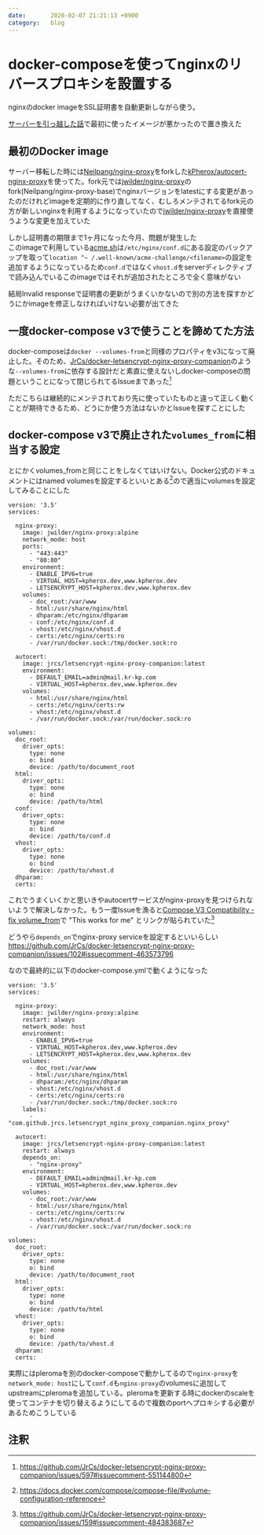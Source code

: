 ```yaml
---
date:       2020-02-07 21:21:13 +0900
category:   blog
---
```


# docker-composeを使ってnginxのリバースプロキシを設置する

nginxのdocker imageをSSL証明書を自動更新しながら使う。

<!--more-->

[サーバーを引っ越した話](https://blog.kpherox.dev/blog/change-vps-server.html)で最初に使ったイメージが悪かったので置き換えた


## 最初のDocker image
サーバー移転した時には[Neilpang/nginx-proxy][]をforkした[kPherox/autocert-nginx-proxy][]を使ってた。fork元では[jwilder/nginx-proxy][]のfork(Neilpang/nginx-proxy-base)でnginxバージョンをlatestにする変更があったのだけれどimageを定期的に作り直してなく、むしろメンテされてるfork元の方が新しいnginxを利用するようになっていたので[jwilder/nginx-proxy][]を直接使うような変更を加えていた

しかし証明書の期限まで1ヶ月になった今月、問題が発生した  
このimageで利用している[acme.sh][acmesh-official/acme.sh]は`/etc/nginx/conf.d`にある設定のバックアップを取って`location ^~ /.well-known/acme-challenge/<filename>`の設定を追加するようになっているため`conf.d`ではなく`vhost.d`をserverディレクティブで読み込んでいるこのimageではそれが追加されたところで全く意味がない

結局Invalid responseで証明書の更新がうまくいかないので別の方法を探すかどうにかimageを修正しなければいけない必要が出てきた

## 一度docker-compose v3で使うことを諦めてた方法
docker-composeは`docker --volumes-from`と同様のプロパティをv3になって廃止した。そのため、[JrCs/docker-letsencrypt-nginx-proxy-companion][]のような`--volumes-from`に依存する設計だと素直に使えないしdocker-composeの問題ということになって閉じられてるIssueまであった[^1]

ただこちらは継続的にメンテされており先に使っていたものと違って正しく動くことが期待できるため、どうにか使う方法はないかとIssueを探すことにした

## docker-compose v3で廃止された`volumes_from`に相当する設定
とにかくvolumes_fromと同じことをしなくてはいけない。Docker公式のドキュメントにはnamed volumesを設定するといいとある[^2]ので適当にvolumesを設定してみることにした

```
version: '3.5'
services:

  nginx-proxy:
    image: jwilder/nginx-proxy:alpine
    network_mode: host
    ports:
      - "443:443"
      - "80:80"
    environment:
      - ENABLE_IPV6=true
      - VIRTUAL_HOST=kpherox.dev,www.kpherox.dev
      - LETSENCRYPT_HOST=kpherox.dev,www.kpherox.dev
    volumes:
      - doc_root:/var/www
      - html:/usr/share/nginx/html
      - dhparam:/etc/nginx/dhparam
      - conf:/etc/nginx/conf.d
      - vhost:/etc/nginx/vhost.d
      - certs:/etc/nginx/certs:ro
      - /var/run/docker.sock:/tmp/docker.sock:ro

  autocert:
    image: jrcs/letsencrypt-nginx-proxy-companion:latest
    environment:
      - DEFAULT_EMAIL=admin@mail.kr-kp.com
      - VIRTUAL_HOST=kpherox.dev,www.kpherox.dev
    volumes:
      - html:/usr/share/nginx/html
      - certs:/etc/nginx/certs:rw
      - vhost:/etc/nginx/vhost.d
      - /var/run/docker.sock:/var/run/docker.sock:ro

volumes:
  doc_root:
    driver_opts:
      type: none
      o: bind
      device: /path/to/document_root
  html:
    driver_opts:
      type: none
      o: bind
      device: /path/to/html
  conf:
    driver_opts:
      type: none
      o: bind
      device: /path/to/conf.d
  vhost:
    driver_opts:
      type: none
      o: bind
      device: /path/to/vhost.d
  dhparam:
  certs:
```

これでうまくいくかと思いきやautocertサービスがnginx-proxyを見つけられないようで解決しなかった。もう一度Issueを漁ると[Compose V3 Compatibility - fix volume_from](https://github.com/JrCs/docker-letsencrypt-nginx-proxy-companion/issues/159)で "This works for me" とリンクが貼られていた[^3]

どうやら`depends_on`でnginx-proxy serviceを設定するといいらしい  
<https://github.com/JrCs/docker-letsencrypt-nginx-proxy-companion/issues/102#issuecomment-463573796>

なので最終的に以下のdocker-compose.ymlで動くようになった

```
version: '3.5'
services:

  nginx-proxy:
    image: jwilder/nginx-proxy:alpine
    restart: always
    network_mode: host
    environment:
      - ENABLE_IPV6=true
      - VIRTUAL_HOST=kpherox.dev,www.kpherox.dev
      - LETSENCRYPT_HOST=kpherox.dev,www.kpherox.dev
    volumes:
      - doc_root:/var/www
      - html:/usr/share/nginx/html
      - dhparam:/etc/nginx/dhparam
      - vhost:/etc/nginx/vhost.d
      - certs:/etc/nginx/certs:ro
      - /var/run/docker.sock:/tmp/docker.sock:ro
    labels:
      - "com.github.jrcs.letsencrypt_nginx_proxy_companion.nginx_proxy"

  autocert:
    image: jrcs/letsencrypt-nginx-proxy-companion:latest
    restart: always
    depends_on:
      - "nginx-proxy"
    environment:
      - DEFAULT_EMAIL=admin@mail.kr-kp.com
      - VIRTUAL_HOST=kpherox.dev,www.kpherox.dev
    volumes:
      - doc_root:/var/www
      - html:/usr/share/nginx/html
      - certs:/etc/nginx/certs:rw
      - vhost:/etc/nginx/vhost.d
      - /var/run/docker.sock:/var/run/docker.sock:ro

volumes:
  doc_root:
    driver_opts:
      type: none
      o: bind
      device: /path/to/document_root
  html:
    driver_opts:
      type: none
      o: bind
      device: /path/to/html
  vhost:
    driver_opts:
      type: none
      o: bind
      device: /path/to/vhost.d
  dhparam:
  certs:
```

実際にはpleromaを別のdocker-composeで動かしてるので`nginx-proxy`を`network_mode: host`にして`conf.d`も`nginx-proxy`のvolumesに追加してupstreamにpleromaを追加している。pleromaを更新する時にdockerのscaleを使ってコンテナを切り替えるようにしてるので複数のportへプロキシする必要があるためこうしている


## 注釈
[^1]: <https://github.com/JrCs/docker-letsencrypt-nginx-proxy-companion/issues/597#issuecomment-551144800>
[^2]: <https://docs.docker.com/compose/compose-file/#volume-configuration-reference>
[^3]: <https://github.com/JrCs/docker-letsencrypt-nginx-proxy-companion/issues/159#issuecomment-484383687>


[Neilpang/nginx-proxy]: https://github.com/Neilpang/nginx-proxy
[kPherox/autocert-nginx-proxy]: https://github.com/kPherox/autocert-nginx-proxy
[jwilder/nginx-proxy]: https://github.com/jwilder/nginx-proxy
[acmesh-official/acme.sh]: https://github.com/acmesh-official/acme.sh
[JrCs/docker-letsencrypt-nginx-proxy-companion]: https://github.com/JrCs/docker-letsencrypt-nginx-proxy-companion
